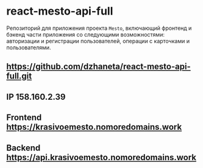 # react-mesto-api-full
Репозиторий для приложения проекта `Mesto`, включающий фронтенд и бэкенд части приложения со следующими возможностями: авторизации и регистрации пользователей, операции с карточками и пользователями. 
  
## https://github.com/dzhaneta/react-mesto-api-full.git
## IP  158.160.2.39
## Frontend  https://krasivoemesto.nomoredomains.work
## Backend  https://api.krasivoemesto.nomoredomains.work
